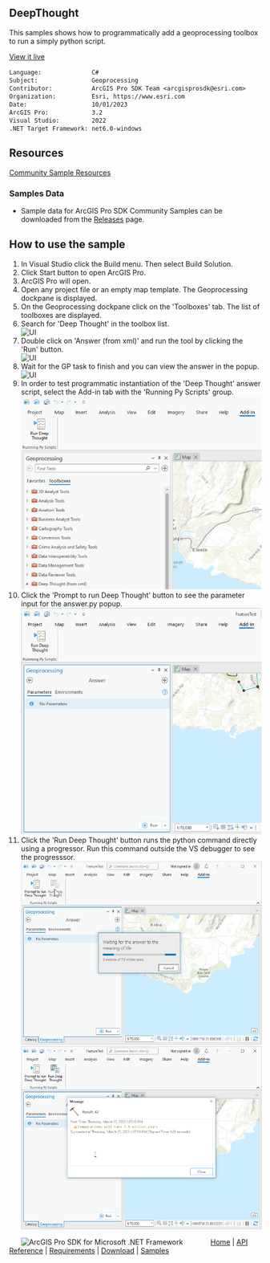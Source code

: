 ## DeepThought

<!-- TODO: Write a brief abstract explaining this sample -->
This samples shows how to programmatically add a geoprocessing toolbox to run a simply python script.  
  


<a href="https://pro.arcgis.com/en/pro-app/sdk/" target="_blank">View it live</a>

<!-- TODO: Fill this section below with metadata about this sample-->
```
Language:              C#
Subject:               Geoprocessing
Contributor:           ArcGIS Pro SDK Team <arcgisprosdk@esri.com>
Organization:          Esri, https://www.esri.com
Date:                  10/01/2023
ArcGIS Pro:            3.2
Visual Studio:         2022
.NET Target Framework: net6.0-windows
```

## Resources

[Community Sample Resources](https://github.com/Esri/arcgis-pro-sdk-community-samples#resources)

### Samples Data

* Sample data for ArcGIS Pro SDK Community Samples can be downloaded from the [Releases](https://github.com/Esri/arcgis-pro-sdk-community-samples/releases) page.  

## How to use the sample
<!-- TODO: Explain how this sample can be used. To use images in this section, create the image file in your sample project's screenshots folder. Use relative url to link to this image using this syntax: ![My sample Image](FacePage/SampleImage.png) -->
      
  
1. In Visual Studio click the Build menu. Then select Build Solution.
2. Click Start button to open ArcGIS Pro.  
3. ArcGIS Pro will open.   
4. Open any project file or an empty map template. The Geoprocessing dockpane is displayed.  
5. On the Geoprocessing dockpane click on the 'Toolboxes' tab.  The list of toolboxes are displayed.  
6. Search for 'Deep Thought' in the toolbox list.    
![UI](Screenshots/Screen1.png)  
7. Double click on 'Answer (from xml)' and run the tool by clicking the 'Run' button.  
![UI](Screenshots/Screen2.png)  
8. Wait for the GP task to finish and you can view the answer in the popup.  
![UI](Screenshots/Screen3.png)  
9. In order to test programmatic instantiation of the 'Deep Thought' answer script, select the Add-in tab with the 'Running Py Scripts' group.  
![UI](Screenshots/Screen4.png)  
10. Click the 'Prompt to run Deep Thought' button to see the parameter input for the answer.py popup.  
![UI](Screenshots/Screen5.png)  
11. Click the 'Run Deep Thought' button runs the python command directly using a progressor.  Run this command outside the VS debugger to see the progresssor.  
![UI](Screenshots/Screen6.png)    
![UI](Screenshots/Screen7.png)  
  

<!-- End -->

&nbsp;&nbsp;&nbsp;&nbsp;&nbsp;&nbsp;<img src="https://esri.github.io/arcgis-pro-sdk/images/ArcGISPro.png"  alt="ArcGIS Pro SDK for Microsoft .NET Framework" height = "20" width = "20" align="top"  >
&nbsp;&nbsp;&nbsp;&nbsp;&nbsp;&nbsp;&nbsp;&nbsp;&nbsp;&nbsp;&nbsp;&nbsp;
[Home](https://github.com/Esri/arcgis-pro-sdk/wiki) | <a href="https://pro.arcgis.com/en/pro-app/latest/sdk/api-reference" target="_blank">API Reference</a> | [Requirements](https://github.com/Esri/arcgis-pro-sdk/wiki#requirements) | [Download](https://github.com/Esri/arcgis-pro-sdk/wiki#installing-arcgis-pro-sdk-for-net) | <a href="https://github.com/esri/arcgis-pro-sdk-community-samples" target="_blank">Samples</a>

